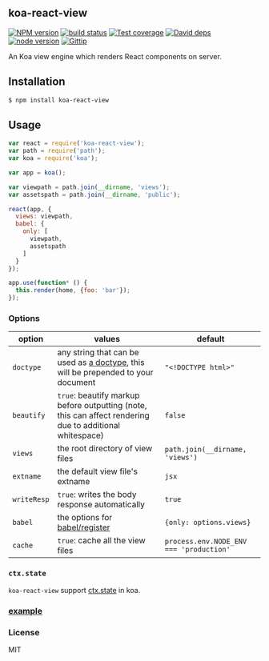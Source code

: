 koa-react-view
---------------

[![NPM version][npm-image]][npm-url]
[![build status][travis-image]][travis-url]
[![Test coverage][coveralls-image]][coveralls-url]
[![David deps][david-image]][david-url]
[![node version][node-image]][node-url]
[![Gittip][gittip-image]][gittip-url]

[npm-image]: https://img.shields.io/npm/v/koa-react-view.svg?style=flat-square
[npm-url]: https://npmjs.org/package/koa-react-view
[travis-image]: https://img.shields.io/travis/koajs/react-view.svg?style=flat-square
[travis-url]: https://travis-ci.org/koajs/react-view
[coveralls-image]: https://img.shields.io/coveralls/koajs/react-view.svg?style=flat-square
[coveralls-url]: https://coveralls.io/r/koajs/react-view?branch=master
[david-image]: https://img.shields.io/david/koajs/react-view.svg?style=flat-square
[david-url]: https://david-dm.org/koajs/react-view
[node-image]: https://img.shields.io/badge/node.js-%3E=_0.12-green.svg?style=flat-square
[node-url]: http://nodejs.org/download/
[gittip-image]: https://img.shields.io/gittip/dead-horse.svg?style=flat-square
[gittip-url]: https://www.gittip.com/dead-horse/

An Koa view engine which renders React components on server.

## Installation

```bash
$ npm install koa-react-view
```

## Usage

```js
var react = require('koa-react-view');
var path = require('path');
var koa = require('koa');

var app = koa();

var viewpath = path.join(__dirname, 'views');
var assetspath = path.join(__dirname, 'public');

react(app, {
  views: viewpath,
  babel: {
    only: [
      viewpath,
      assetspath
    ]
  }
});

app.use(function* () {
  this.render(home, {foo: 'bar'});
});

```

### Options

option | values | default
-------|--------|--------
`doctype` | any string that can be used as [a doctype](http://en.wikipedia.org/wiki/Document_type_declaration), this will be prepended to your document | `"<!DOCTYPE html>"`
`beautify` | `true`: beautify markup before outputting (note, this can affect rendering due to additional whitespace) | `false`
`views` | the root directory of view files | `path.join(__dirname, 'views')`
`extname` | the default view file's extname | `jsx`
`writeResp` | `true`: writes the body response automatically | `true`
`babel` | the options for [babel/register](https://babeljs.io/docs/usage/require/) | `{only: options.views}`
`cache` | `true`: cache all the view files | `process.env.NODE_ENV === 'production'`

### `ctx.state`

`koa-react-view` support [ctx.state](https://github.com/koajs/koa/blob/master/docs/api/context.md#ctxstate) in koa.

### [example](example)

### License

MIT
